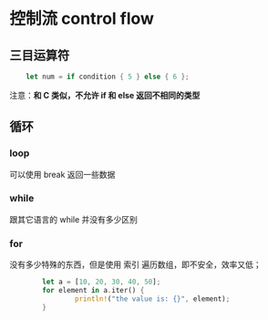 # 控制流 control flow
## 三目运算符
```rust
	let num = if condition { 5 } else { 6 };
```

注意：**和 C 类似，不允许 if 和 else 返回不相同的类型**

## 循环

### loop

可以使用 break 返回一些数据

### while

跟其它语言的 while 并没有多少区别

### for

没有多少特殊的东西，但是使用 索引 遍历数组，即不安全，效率又低；

```rust
        let a = [10, 20, 30, 40, 50];
        for element in a.iter() {
                println!("the value is: {}", element);
        }

```

